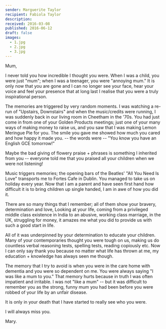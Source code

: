 ```yaml
---
sender: Marguerite Taylor
recipient: Fabiola Taylor
description:
received: 2016-03-08
published: 2016-06-12
draft: false
images:
  - 1.jpg
  - 2.jpg
  - 3.jpg
---
```


Mum,

I never told you how incredible I thought you were. When I was a child, you were just "mum"; when I was a teenager, you were "annoying mum." It is only now that you are gone and I can no longer see your face, hear your voice and feel your presence that at long last I realise that you were a truly inspirational person.

The memories are triggered by very random moments. I was watching a re-run of "Upstairs, Downstairs" and when the music/credits were running, I was suddenly back in our living room in Cheetham in the '70s. You had just come in from one of your Golden Products meetings; just one of your many ways of making money to raise us, and you saw that I was making Lemon Meringue Pie for you. The smile you gave me showed how much you cared and how happy it made you. -- the words were -- "You know you have an English GCE tomorrow!"

Maybe the bad giving of flowery praise + phrases is something I inherited from you -- everyone told me that you praised all your children when we were not listening!

Music triggers memories; the opening bars of the Beatles' "All You Need Is Love" transports me to Fortes Cafe in Dublin. You managed to take us on holiday every year. Now that I am a parent and have seen first hand how difficult it is to bring children up single handed, I am in awe of how you did it.

There are so many things that I remember; all of them show your bravery, determination and love, Looking at your life, coming from a privileged middle class existence in India to an abusive, working class marriage, in the UK, struggling for money, it amazes me what you did to provide us with such a good start in life.

All of it was underpinned by your determination to educate your children. Many of your contemporaries thought you were tough on us, making us do countless verbal reasoning tests, spelling tests, reading copiously etc. Now I can only say thank you because no matter what life has thrown at me, my education + knowledge has always seen me though.

The memory that I try to avoid is when you were in the care home with dementia and you were so dependent on me. You were always saying "I was like a mum to you." That memory hurts because in truth I was often impatient and irritable. I was not "like a mum" -- but it was difficult to remember you as the strong, funny mum you had been before you were robbed of your life by an unfair disease.

It is only in your death that I have started to really see who you were.

I will always miss you.

Mary.
